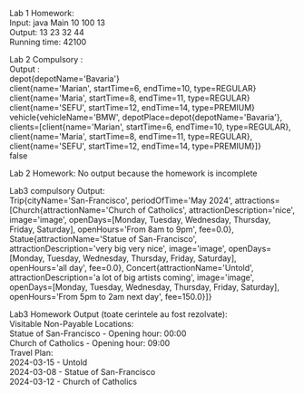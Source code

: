 Lab 1 Homework:  
Input: java Main 10 100 13  
Output: 
13 23 32 44  
Running time: 42100  

Lab 2 Compulsory :   
Output :   
depot{depotName='Bavaria'}  
client{name='Marian', startTime=6, endTime=10, type=REGULAR}  
client{name='Maria', startTime=8, endTime=11, type=REGULAR}  
client{name='SEFU', startTime=12, endTime=14, type=PREMIUM}  
vehicle{vehicleName='BMW', depotPlace=depot{depotName='Bavaria'}, clients=[client{name='Marian', startTime=6, endTime=10, type=REGULAR}, client{name='Maria', startTime=8, endTime=11, type=REGULAR}, client{name='SEFU', startTime=12, endTime=14, type=PREMIUM}]}  
false  

Lab 2 Homework: No output because the homework is incomplete  

Lab3 compulsory Output:  
Trip{cityName='San-Francisco', periodOfTime='May 2024', attractions=[Church{attractionName='Church of Catholics', attractionDescription='nice', image='image', openDays=[Monday, Tuesday, Wednesday, Thursday, Friday, Saturday], openHours='From 8am to 9pm', fee=0.0},  
Statue{attractionName='Statue of San-Francisco', attractionDescription='very big very nice', image='image', openDays=[Monday, Tuesday, Wednesday, Thursday, Friday, Saturday], openHours='all day', fee=0.0},   Concert{attractionName='Untold', attractionDescription='a lot of big artists coming', image='image', openDays=[Monday, Tuesday, Wednesday, Thursday, Friday, Saturday], openHours='From 5pm to 2am next day', fee=150.0}]}  

Lab3 Homework Output (toate cerintele au fost rezolvate):   
Visitable Non-Payable Locations:  
Statue of San-Francisco - Opening hour: 00:00  
Church of Catholics - Opening hour: 09:00  
Travel Plan:   
2024-03-15 - Untold  
2024-03-08 - Statue of San-Francisco  
2024-03-12 - Church of Catholics     

